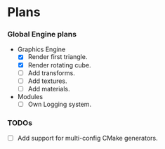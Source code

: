 # Plans
### Global Engine plans  
- Graphics Engine  
	- [x] Render first triangle.  
	- [x] Render rotating cube.
	- [ ] Add transforms.  
	- [ ] Add textures.  
	- [ ] Add materials.
- Modules  
	- [ ] Own Logging system. 
### TODOs  
- [ ] Add support for multi-config CMake generators.
